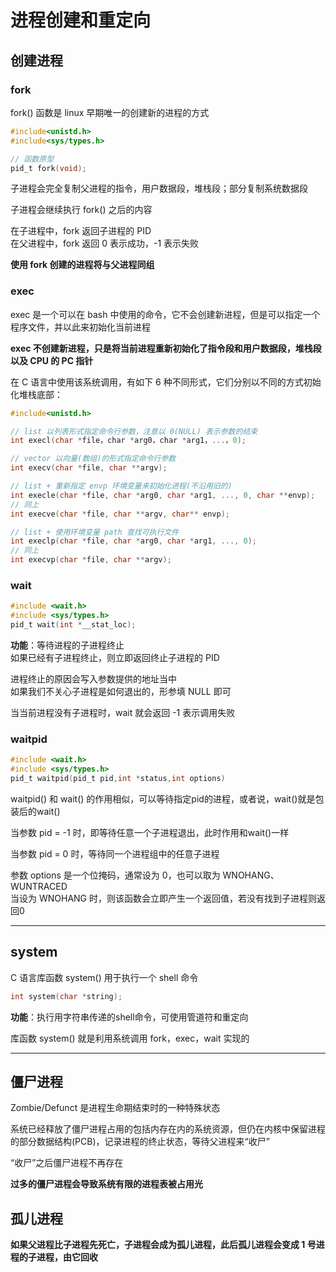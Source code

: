 # 进程创建和重定向
## 创建进程
### fork
fork() 函数是 linux 早期唯一的创建新的进程的方式  

``` C
#include<unistd.h>
#include<sys/types.h>

// 函数原型
pid_t fork(void);
```

子进程会完全复制父进程的指令，用户数据段，堆栈段；部分复制系统数据段  

子进程会继续执行 fork() 之后的内容  

在子进程中，fork 返回子进程的 PID  
在父进程中，fork 返回 0 表示成功，-1 表示失败  

**使用 fork 创建的进程将与父进程同组**  

### exec
exec 是一个可以在 bash 中使用的命令，它不会创建新进程，但是可以指定一个程序文件，并以此来初始化当前进程  

**exec 不创建新进程，只是将当前进程重新初始化了指令段和用户数据段，堆栈段以及 CPU 的 PC 指针**  

在 C 语言中使用该系统调用，有如下 6 种不同形式，它们分别以不同的方式初始化堆栈底部：  
``` C
#include<unistd.h>

// list 以列表形式指定命令行参数，注意以 0(NULL) 表示参数的结束
int execl(char *file，char *arg0，char *arg1，...，0);

// vector 以向量(数组)的形式指定命令行参数
int execv(char *file, char **argv);

// list + 重新指定 envp 环境变量来初始化进程(不沿用旧的)
int execle(char *file, char *arg0, char *arg1, ..., 0, char **envp);
// 同上
int execve(char *file, char **argv, char** envp);

// list + 使用环境变量 path 查找可执行文件
int execlp(char *file, char *arg0, char *arg1, ..., 0);
// 同上
int execvp(char *file, char **argv);
```

### wait
``` C
#include <wait.h>
#include <sys/types.h>
pid_t wait(int *__stat_loc);
```

**功能**：等待进程的子进程终止  
如果已经有子进程终止，则立即返回终止子进程的 PID  

进程终止的原因会写入参数提供的地址当中  
如果我们不关心子进程是如何退出的，形参填 NULL 即可  

当当前进程没有子进程时，wait 就会返回 -1 表示调用失败  

### waitpid
``` C
#include <wait.h>
#include <sys/types.h>
pid_t waitpid(pid_t pid,int *status,int options)
```

waitpid() 和 wait() 的作用相似，可以等待指定pid的进程，或者说，wait()就是包装后的wait()  

当参数 pid = -1 时，即等待任意一个子进程退出，此时作用和wait()一样  

当参数 pid = 0 时，等待同一个进程组中的任意子进程  

参数 options 是一个位掩码，通常设为 0，也可以取为 WNOHANG、WUNTRACED  
当设为 WNOHANG 时，则该函数会立即产生一个返回值，若没有找到子进程则返回0  

-------------
## system
C 语言库函数 system() 用于执行一个 shell 命令  

``` C
int system(char *string);
```

**功能**：执行用字符串传递的shell命令，可使用管道符和重定向  

库函数 system() 就是利用系统调用 fork，exec，wait 实现的  

-------------
## 僵尸进程
Zombie/Defunct 是进程生命期结束时的一种特殊状态  

系统已经释放了僵尸进程占用的包括内存在内的系统资源，但仍在内核中保留进程的部分数据结构(PCB)，记录进程的终止状态，等待父进程来“收尸”  

“收尸”之后僵尸进程不再存在  

**过多的僵尸进程会导致系统有限的进程表被占用光**  

## 孤儿进程
**如果父进程比子进程先死亡，子进程会成为孤儿进程，此后孤儿进程会变成 1 号进程的子进程，由它回收**  
